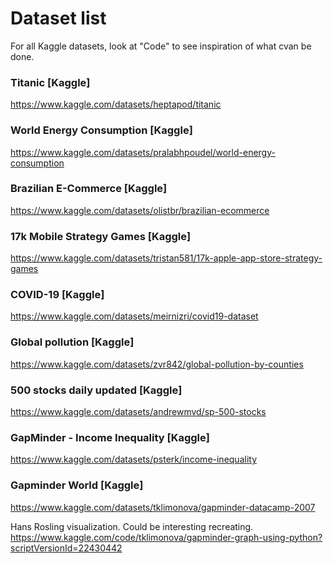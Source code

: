 # Dataset list
For all Kaggle datasets, look at "Code" to see inspiration of what cvan be done.

### Titanic [Kaggle]
https://www.kaggle.com/datasets/heptapod/titanic

### World Energy Consumption [Kaggle]
https://www.kaggle.com/datasets/pralabhpoudel/world-energy-consumption

### Brazilian E-Commerce [Kaggle]
https://www.kaggle.com/datasets/olistbr/brazilian-ecommerce

### 17k Mobile Strategy Games [Kaggle]
https://www.kaggle.com/datasets/tristan581/17k-apple-app-store-strategy-games

### COVID-19 [Kaggle]
https://www.kaggle.com/datasets/meirnizri/covid19-dataset

### Global pollution [Kaggle]
https://www.kaggle.com/datasets/zvr842/global-pollution-by-counties

### 500 stocks daily updated [Kaggle]
https://www.kaggle.com/datasets/andrewmvd/sp-500-stocks

### GapMinder - Income Inequality [Kaggle]
https://www.kaggle.com/datasets/psterk/income-inequality

### Gapminder World [Kaggle]
https://www.kaggle.com/datasets/tklimonova/gapminder-datacamp-2007

Hans Rosling visualization. Could be interesting recreating.
https://www.kaggle.com/code/tklimonova/gapminder-graph-using-python?scriptVersionId=22430442
